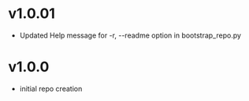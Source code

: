 # v1.0.01
* Updated Help message for -r, --readme option in bootstrap_repo.py

# v1.0.0
* initial repo creation
             